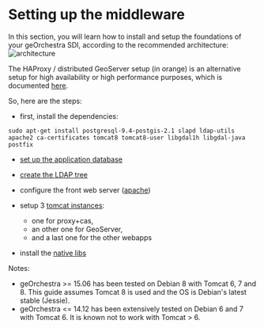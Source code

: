 # Setting up the middleware

In this section, you will learn how to install and setup the foundations of your geOrchestra SDI, according to the recommended architecture:
![architecture](https://cloud.githubusercontent.com/assets/265319/5538326/ea5a8e32-8ab1-11e4-8d21-00685457a912.png)

The HAProxy / distributed GeoServer setup (in orange) is an alternative setup for high availability or high performance purposes, which is documented [here](https://github.com/georchestra/georchestra/blob/15.06/doc/gs_cluster.md).


So, here are the steps:

 * first, install the dependencies:
```
sudo apt-get install postgresql-9.4-postgis-2.1 slapd ldap-utils apache2 ca-certificates tomcat8 tomcat8-user libgdal1h libgdal-java postfix
```
 
 * [set up the application database](setup/postgresql.md)
 
 * [create the LDAP tree](setup/openldap.md)
 
 * configure the front web server ([apache](setup/apache.md))

 * setup 3 [tomcat instances](setup/tomcat.md):
   * one for proxy+cas, 
   * an other one for GeoServer, 
   * and a last one for the other webapps

 * install the [native libs](setup/native_libs.md)

Notes: 
 
 * geOrchestra >= 15.06 has been tested on Debian 8 with Tomcat 6, 7 and 8. This guide assumes Tomcat 8 is used and the OS is Debian's latest stable (Jessie).
 * geOrchestra <= 14.12 has been extensively tested on Debian 6 and 7 with Tomcat 6. It is known not to work with Tomcat > 6.
